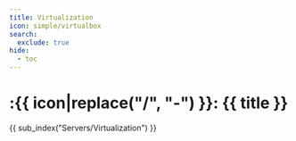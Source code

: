 ```yaml
---
title: Virtualization
icon: simple/virtualbox
search:
  exclude: true
hide:
  - toc
---
```


# :{{ icon|replace("/", "-") }}: {{ title }}

{{ sub_index("Servers/Virtualization") }}
